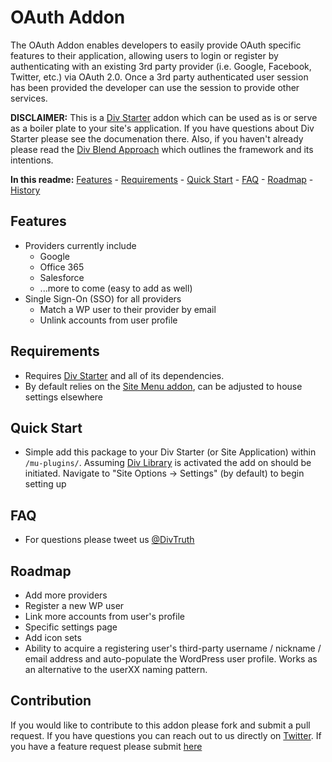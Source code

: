 OAuth Addon
========

The OAuth Addon enables developers to easily provide OAuth specific features to their application, allowing users to login or register by authenticating with an existing 3rd party provider (i.e. Google, Facebook, Twitter, etc.) via OAuth 2.0. Once a 3rd party authenticated user session has been provided the developer can use the session to provide other services.

**DISCLAIMER:** This is a [Div Starter](https://github.com/DivTruth/div-starter) addon which can be used as is or serve as a boiler plate to your site's application. If you have questions about Div Starter please see the documenation there. Also, if you haven't already please read the [Div Blend Approach](http://divblend.com/div-blend/) which outlines the framework and its intentions.

**In this readme:** [Features](#features) - [Requirements](#requirements) - [Quick Start](#quick-start) - [FAQ](#faq) - [Roadmap](#roadmap) - [History](#history)

Features
--------
* Providers currently include
   * Google
   * Office 365
   * Salesforce
   * ...more to come (easy to add as well)
* Single Sign-On (SSO) for all providers
   * Match a WP user to their provider by email
   * Unlink accounts from user profile

Requirements
------------
* Requires [Div Starter](https://github.com/DivTruth/div-starter) and all of its dependencies. 
* By default relies on the [Site Menu addon](https://github.com/DivTruth/site-menus-addon), can be adjusted to house settings elsewhere

Quick Start
-----------
* Simple add this package to your Div Starter (or Site Application) within `/mu-plugins/`. Assuming [Div Library](https://github.com/DivTruth/div-library) is activated the add on should be initiated. Navigate to "Site Options -> Settings" (by default) to begin setting up

FAQ
---
* For questions please tweet us [@DivTruth](https://twitter.com/DivTruth)

Roadmap
-------
* Add more providers
* Register a new WP user 
* Link more accounts from user's profile
* Specific settings page
* Add icon sets
* Ability to acquire a registering user's third-party username / nickname / email address and auto-populate the WordPress user profile. Works as an alternative to the userXX naming pattern.

Contribution
-------
If you would like to contribute to this addon please fork and submit a pull request. If you have questions you can reach out to us directly on [Twitter](https://twitter.com/DivTruth). If you have a feature request please submit [here](https://github.com/DivTruth/oauth-addon/issues)